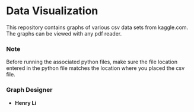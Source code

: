 # Data Visualization

This repository contains graphs of various csv data sets from kaggle.com.  The graphs
can be viewed with any pdf reader.

### Note
Before running the associated python files, make sure the file location entered in the python file matches the location where you placed the csv file.

### Graph Designer
* **Henry Li**


